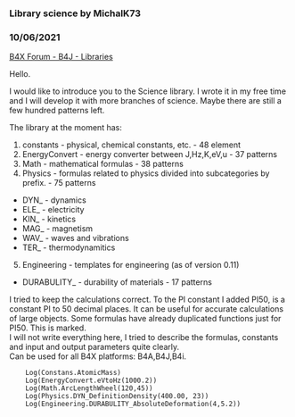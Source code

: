 ### Library science by MichalK73
### 10/06/2021
[B4X Forum - B4J - Libraries](https://www.b4x.com/android/forum/threads/134837/)

Hello.  
  
I would like to introduce you to the Science library. I wrote it in my free time and I will develop it with more branches of science. Maybe there are still a few hundred patterns left.  
  
The library at the moment has:  
1. constants - physical, chemical constants, etc. - 48 element  
2. EnergyConvert - energy converter between J,Hz,K,eV,u - 37 patterns  
3. Math - mathematical formulas - 38 patterns  
4. Physics - formulas related to physics divided into subcategories by prefix. - 75 patterns  
 - DYN\_ - dynamics  
 - ELE\_ - electricity  
 - KIN\_ - kinetics  
 - MAG\_ - magnetism  
 - WAV\_ - waves and vibrations  
 - TER\_ - thermodynamitics  
5. Engineering - templates for engineering (as of version 0.11)  
 - DURABULITY\_ - durability of materials - 17 patterns  
  
I tried to keep the calculations correct. To the PI constant I added PI50, is a constant PI to 50 decimal places. It can be useful for accurate calculations of large objects. Some formulas have already duplicated functions just for PI50. This is marked.  
I will not write everything here, I tried to describe the formulas, constants and input and output parameters quite clearly.  
Can be used for all B4X platforms: B4A,B4J,B4i.  
  

```B4X
    Log(Constans.AtomicMass)  
    Log(EnergyConvert.eVtoHz(1000.2))  
    Log(Math.ArcLengthWheel(120,45))  
    Log(Physics.DYN_DefinitionDensity(400.00, 23))  
    Log(Engineering.DURABULITY_AbsoluteDeformation(4,5.2))
```